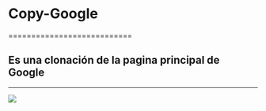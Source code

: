 # Copy-Google
===========================

## Es una clonación de la pagina principal de Google 

____________________________________________________

![](https://s03.s3c.es/imag/_v0/640x266/c/8/f/google-plano.jpg)

